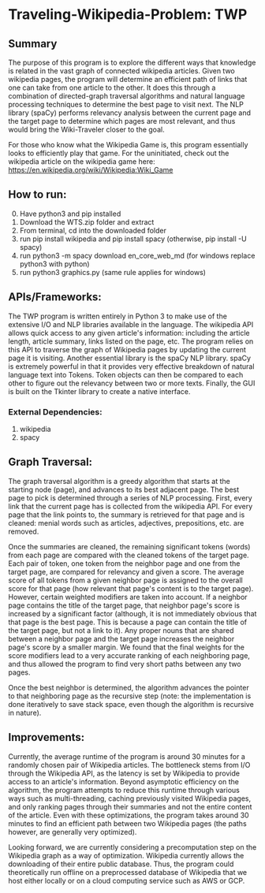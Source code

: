 # Traveling-Wikipedia-Problem: TWP
## Summary
The purpose of this program is to explore the different ways that knowledge is related in the vast graph of connected wikipedia articles. Given two wikipedia pages, the program will determine an efficient path of links that one can take from one article to the other. It does this through a combination of directed-graph traversal algorithms and natural language processing techniques to determine the best page to visit next. The NLP library (spaCy) performs relevancy analysis between the current page and the target page to determine which pages are most relevant, and thus would bring the Wiki-Traveler closer to the goal.

For those who know what the Wikipedia Game is, this program essentially looks to efficiently play that game. For the uninitiated, check out the wikipedia article on the wikipedia game here: https://en.wikipedia.org/wiki/Wikipedia:Wiki_Game

## How to run:
0. Have python3 and pip installed
1. Download the WTS.zip folder and extract
2. From terminal, cd into the downloaded folder
3. run pip install wikipedia and pip install spacy (otherwise, pip install -U spacy)
4. run python3 -m spacy download en_core_web_md (for windows replace python3 with python)
5. run python3 graphics.py (same rule applies for windows)

## APIs/Frameworks:
The TWP program is written entirely in Python 3 to make use of the extensive I/O and NLP libraries available in the language. The wikipedia API allows quick access to any given article's information: including the article length, article summary, links listed on the page, etc. The program relies on this API to traverse the graph of Wikipedia pages by updating the current page it is visiting. Another essential library is the spaCy NLP library. spaCy is extremely powerful in that it provides very effective breakdown of natural language text into Tokens. Token objects can then be compared to each other to figure out the relevancy between two or more texts. Finally, the GUI is built on the Tkinter library to create a native interface.

### External Dependencies:
1. wikipedia
2. spacy

## Graph Traversal:
The graph traversal algorithm is a greedy algorithm that starts at the starting node (page), and advances to its best adjacent page. The best page to pick is determined through a series of NLP processing. First, every link that the current page has is collected from the wikipedia API. For every page that the link points to, the summary is retrieved for that page and is cleaned: menial words such as articles, adjectives, prepositions, etc. are removed. 

Once the summaries are cleaned, the remaining significant tokens (words) from each page are compared with the cleaned tokens of the target page. Each pair of token, one token from the neighbor page and one from the target page, are compared for relevancy and given a score. The average score of all tokens from a given neighbor page is assigned to the overall score for that page (how relevant that page's content is to the target page). However, certain weighted modifiers are taken into account. If a neighbor page contains the title of the target page, that neighbor page's score is increased by a significant factor (although, it is not immediately obvious that that page is the best page. This is because a page can contain the title of the target page, but not a link to it). Any proper nouns that are shared between a neighbor page and the target page increases the neighbor page's score by a smaller margin. We found that the final weights for the score modifiers lead to a very accurate ranking of each neighboring page, and thus allowed the program to find very short paths between any two pages.

Once the best neighbor is determined, the algorithm advances the pointer to that neighboring page as the recursive step (note: the implementation is done iteratively to save stack space, even though the algorithm is recursive in nature). 

## Improvements:
Currently, the average runtime of the program is around 30 minutes for a randomly chosen pair of Wikipedia articles. The bottleneck stems from I/O through the Wikipedia API, as the latency is set by Wikipedia to provide access to an article's information. Beyond asymptotic efficiency on the algorithm, the program attempts to reduce this runtime through various ways such as multi-threading, caching previously visited Wikipedia pages, and only ranking pages through their summaries and not the entire content of the article. Even with these optimizations, the program takes around 30 minutes to find an efficient path between two Wikipedia pages (the paths however, are generally very optimized). 

Looking forward, we are currently considering a precomputation step on the Wikipedia graph as a way of optimization. Wikipedia currently allows the downloading of their entire public database. Thus, the program could theoretically run offline on a preprocessed database of Wikipedia that we host either locally or on a cloud computing service such as AWS or GCP.
